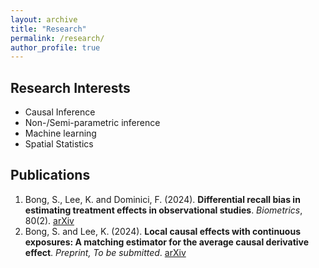 ```yaml
---
layout: archive
title: "Research"
permalink: /research/
author_profile: true
---
```


Research Interests
------
- Causal Inference
- Non-/Semi-parametric inference
- Machine learning
- Spatial Statistics

Publications
------
1. Bong, S., Lee, K. and Dominici, F. (2024).  **Differential recall bias in estimating treatment effects in observational studies**. *Biometrics*, 80(2). [arXiv][recall]
1. Bong, S. and Lee, K. (2024).  **Local causal effects with continuous exposures: A matching estimator for the average causal derivative effect**. *Preprint, To be submitted*. [arXiv][local]


[recall]: https://doi.org/10.1093/biomtc/ujae058
[local]: https://arxiv.org/abs/2311.18532